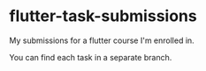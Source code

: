 # flutter-task-submissions
My submissions for a flutter course I'm enrolled in.

You can find each task in a separate branch.
